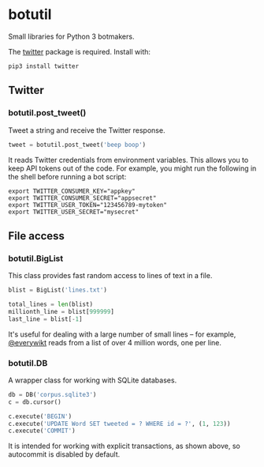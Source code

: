 botutil
=======

Small libraries for Python 3 botmakers.

The [twitter][pypi-twitter] package is required. Install with:

```shell
pip3 install twitter
```


Twitter
-------

### botutil.post_tweet()

Tweet a string and receive the Twitter response.

```python
tweet = botutil.post_tweet('beep boop')
```

It reads Twitter credentials from environment variables. This allows you to
keep API tokens out of the code. For example, you might run the following in
the shell before running a bot script:

```shell
export TWITTER_CONSUMER_KEY="appkey"
export TWITTER_CONSUMER_SECRET="appsecret"
export TWITTER_USER_TOKEN="123456789-mytoken"
export TWITTER_USER_SECRET="mysecret"
```


File access
-----------

### botutil.BigList

This class provides fast random access to lines of text in a file.

```python
blist = BigList('lines.txt')

total_lines = len(blist)
millionth_line = blist[999999]
last_line = blist[-1]
```

It's useful for dealing with a large number of small lines – for example,
[@everywikt][everywikt] reads from a list of over 4&nbsp;million words, one
per line.

### botutil.DB

A wrapper class for working with SQLite databases.

```python
db = DB('corpus.sqlite3')
c = db.cursor()

c.execute('BEGIN')
c.execute('UPDATE Word SET tweeted = ? WHERE id = ?', (1, 123))
c.execute('COMMIT')
```

It is intended for working with explicit transactions, as shown above,
so autocommit is disabled by default.


[everywikt]: https://twitter.com/everywikt
[pypi-twitter]: https://pypi.python.org/pypi/twitter
